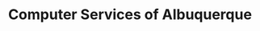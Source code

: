 ---
title: "Computer Services of Albuquerque"
url: /albuquerque/computer-services-of-albuquerque/
shop: computer
---